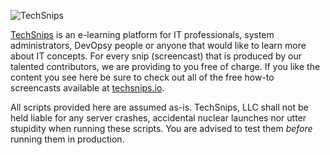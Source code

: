 ![TechSnips](https://github.com/TechSnips/SnipScripts/blob/master/logo.png "TechSnips")

[TechSnips](http://www.techsnips.io) is an e-learning platform for IT professionals, system administrators, DevOpsy people or anyone that would like to learn more about IT concepts. For every snip (screencast) that is produced by our talented contributors, we are providing to you free of charge. If you like the content you see here be sure to check out all of the free how-to screencasts available at [techsnips.io](http://www.techsnips.io).

All scripts provided here are assumed as-is. TechSnips, LLC shall not be held liable for any server crashes, accidental nuclear launches nor utter stupidity when running these scripts. You are advised to test them _before_ running them in production.
